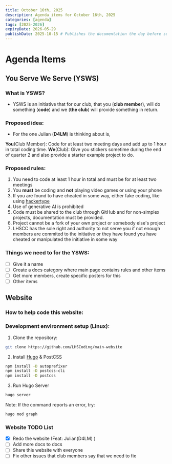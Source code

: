 ```yaml
---
title: October 16th, 2025
description: Agenda items for October 16th, 2025
categories: [agenda]
tags: [2025-2026]
expiryDate: 2026-05-29
publishDate: 2025-10-15 # Publishes the documentation the day before so that I can add it...
---
```


# Agenda Items
## You Serve We Serve (YSWS)
### What is YSWS?
* YSWS is an initiative that for our club, that you (**club member**), will do something (**code**) and we (**the club**) will
provide something in return.

### Proposed idea:
* For the one Julian (**D4LM**) is thinking about is,

**You**(Club Member): Code for at least two meeting days and add up to 1 hour in total coding time.
**We**(Club): Give you stickers sometime during the end of quarter 2 and also provide a starter example project to do.

### Proposed rules:
1. You need to code at least 1 hour in total and must be for at least two meetings
2. You **must** be coding and **not** playing video games or using your phone
3. If you are found to have cheated in some way, either fake coding, like using [hackertype](https://hackertyper.com/)
4. Use of generative AI is prohibited
5. Code must be shared to the club through GitHub and for non-simplex projects, documentation must be provided.
6. Project cannot be a fork of your own project or somebody else's project
7. LHSCC has the sole right and authority to not serve you if not enough members are commited to the initiative or they
have found you have cheated or manipulated the initiative in some way

### Things we need to for the YSWS:
- [ ] Give it a name
- [ ] Create a docs category where main page contains rules and other items
- [ ] Get more members, create specific posters for this
- [ ] Other items

## Website
### How to help code this website:
### Development environment setup (**Linux**):
1. Clone the repository:
```bash
git clone https://github.com/LHSCoding/main-website
```
2. Install [Hugo](https://gohugo.io/installation/linux/) & PostCSS
```bash
npm install -D autoprefixer
npm install -D postcss-cli
npm install -D postcss
```
3. Run Hugo Server
```bash
hugo server
```
Note: If the command reports an error, try:
```bash
hugo mod graph
```

### Website TODO List
- [X] Redo the website (Feat: Julian(D4LM) )
- [ ] Add more docs to docs
- [ ] Share this website with everyone
- [ ] Fix other issues that club members say that we need to fix